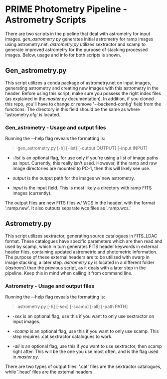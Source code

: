 # PRIME Photometry Pipeline - Astrometry Scripts

There are two scripts in the pipeline that deal with astrometry for input images.  _gen_astrometry.py_ generates initial astrometry for ramp images using astrometry.net.  _astrometry.py_ utilizes sextractor and scamp to generate improved astrometry for the purpose of stacking processed images.  Below, usage and info for both scripts is shown.

## Gen_astrometry.py 

This script utilizes a conda package of astrometry.net on input images, generating astrometry and creating new images with this astrometry in the header.  Before using this script, make sure you possess the right index files (as explained in the _master.py_ documentation).  In addition, if you cloned this repo, you'll have to change or remove '--backend-config' field from the functions.  The directory in this field should be the same as where 'astrometry.cfg' is located.  

### Gen_astrometry - Usage and output files

Running the --help flag reveals the formatting is:

> gen_astrometry.py [-h] [-list] [-output OUTPUT] [-input INPUT]

- _-list_ is an optional flag, for use only if you're using a list of image paths as input.  Currently, this really isn't used.  However, if the ramp and raw image directories are mounted to PC-1, then this will likely see use. 

- _output_ is the output path for the images w/ new astrometry.  

- _input_ is the input field.  This is most likely a directory with ramp FITS images (currently).    

The output files are new FITS files w/ WCS in the header, with the format '.ramp.new'.  It also outputs separate wcs files as '.ramp.wcs.'

## Astrometry.py

This script utilizes sextractor, generating source catalogues in FITS_LDAC format.  These catalogues have specific parameters which are then read and used by scamp, which in turn generates FITS header keywords in external header files, containing updated astrometric and photometric information.  The purpose of these external headers are to be utilized with swarp in image stacking, a later step.  _astrometry.py_ is located in a different folder (_/astrom/_) than the previous script, as it deals with a later step in the pipeline.  Keep this in mind when calling it from command line.

### Astrometry - Usage and output files

Running the --help flag reveals the formatting is:

> astrometry.py [-h] [-sex] [-scamp] [-all] [-path PATH]

- _-sex_ is an optional flag, use this if you want to only use sextractor on input images.

- _-scamp_ is an optional flag, use this if you want to only use scamp.  This step requires .cat sextractor catalogues to work.

- _-all_ is an optional flag, use this if you want to use sextractor, then scamp right after.  This will be the one you use most often, and is the flag used in _master.py_.  

There are two types of output files.  '.cat' files are the sextractor catalogues, while '.head' files are the external headers.
